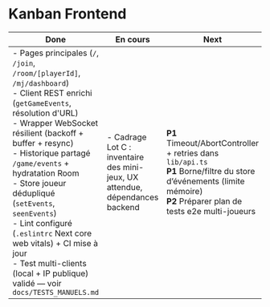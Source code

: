 ﻿# Kanban Frontend

| Done | En cours | Next | Backlog |
|------|----------|------|---------|
| - Pages principales (`/`, `/join`, `/room/[playerId]`, `/mj/dashboard`) <br> - Client REST enrichi (`getGameEvents`, résolution d'URL) <br> - Wrapper WebSocket résilient (backoff + buffer + resync) <br> - Historique partagé `/game/events` + hydratation Room <br> - Store joueur dédupliqué (`setEvents`, `seenEvents`) <br> - Lint configuré (`.eslintrc` Next core web vitals) + CI mise à jour <br> - Test multi-clients (local + IP publique) validé — voir `docs/TESTS_MANUELS.md` | - Cadrage Lot C : inventaire des mini-jeux, UX attendue, dépendances backend | **P1** Timeout/AbortController + retries dans `lib/api.ts` <br> **P1** Borne/filtre du store d’événements (limite mémoire) <br> **P2** Préparer plan de tests e2e multi-joueurs | - Implémentation mini-jeux (Lot C) <br> - Mode kiosk / tablette centrale <br> - Internationalisation (FR par défaut, anticipation EN) <br> - Accessibilité complète (focus, ARIA, contrastes) |



